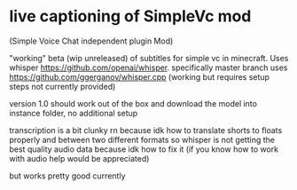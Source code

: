 # live captioning of SimpleVc mod

(Simple Voice Chat independent plugin Mod)

"working" beta (wip unreleased) of subtitles for simple vc in minecraft. Uses whisper https://github.com/openai/whisper. specifically master branch uses https://github.com/ggerganov/whisper.cpp (working but requires setup steps not currently provided)

version 1.0 should work out of the box and download the model into instance folder, no additional setup

transcription is a bit clunky rn because idk how to translate shorts to floats properly and between two different formats so whisper is not getting the best quality audio data because idk how to fix it (if you know how to work with audio help would be appreciated)

but works pretty good currently
